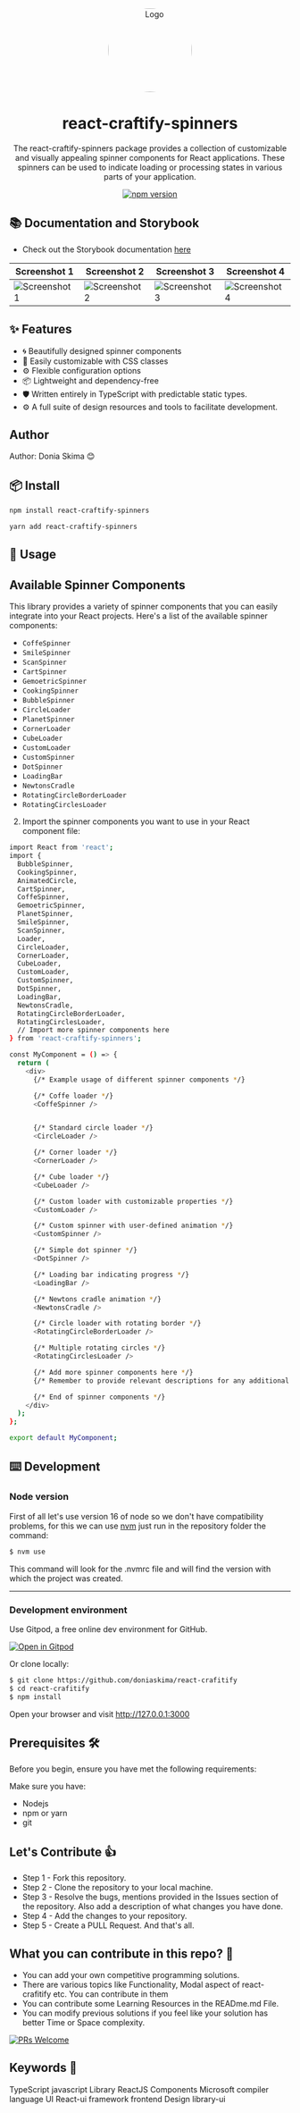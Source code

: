 <div align="center">
  <img src="./assets/logo-craftify.png" alt="Logo" width="150" height="150" style="border-radius: 50%;" />
</div>

<h1 align="center">react-craftify-spinners</h1>

<div align="center">
  <p>The react-craftify-spinners package provides a collection of customizable and visually appealing spinner components for React applications. These spinners can be used to indicate loading or processing states in various parts of your application.</p>
</div>

<div align="center">
  <a href="https://www.npmjs.com/package/react-craftify-spinners">
    <img src="https://img.shields.io/npm/v/react-craftify-spinners.svg?style=flat-square" alt="npm version" />
  </a>
</div>

## 📚 Documentation and Storybook

- Check out the Storybook documentation [here](https://react-crafitify-website.vercel.app/)

| Screenshot 1 | Screenshot 2 | Screenshot 3 | Screenshot 4 |
|--------------|--------------|--------------|--------------|
| ![Screenshot 1](./Screenshots/loader-1.png) | ![Screenshot 2](./Screenshots/Loader-2.png) | ![Screenshot 3](./Screenshots/loader-3.png) | ![Screenshot 4](./Screenshots/Loader-4.png) |


## ✨ Features

- 🌀 Beautifully designed spinner components
- 🎨 Easily customizable with CSS classes
- ⚙️ Flexible configuration options
- 📦 Lightweight and dependency-free
- 🛡 Written entirely in TypeScript with predictable static types.
- ⚙️ A full suite of design resources and tools to facilitate development.

## Author

Author: Donia Skima 😊

## 📦 Install

```bash
npm install react-craftify-spinners
```

```bash
yarn add react-craftify-spinners
```

## 🔨 Usage


## Available Spinner Components

This library provides a variety of spinner components that you can easily integrate into your React projects. Here's a list of the available spinner components:

- `CoffeSpinner`
- `SmileSpinner`
- `ScanSpinner`
- `CartSpinner`
- `GemoetricSpinner`
- `CookingSpinner`
- `BubbleSpinner`
- `CircleLoader`
- `PlanetSpinner`
- `CornerLoader`
- `CubeLoader`
- `CustomLoader`
- `CustomSpinner`
- `DotSpinner`
- `LoadingBar`
- `NewtonsCradle`
- `RotatingCircleBorderLoader`
- `RotatingCirclesLoader`

2. Import the spinner components you want to use in your React component file:

```bash
import React from 'react';
import {
  BubbleSpinner,
  CookingSpinner,
  AnimatedCircle,
  CartSpinner,
  CoffeSpinner,
  GemoetricSpinner,
  PlanetSpinner,
  SmileSpinner,
  ScanSpinner,
  Loader,
  CircleLoader,
  CornerLoader,
  CubeLoader,
  CustomLoader,
  CustomSpinner,
  DotSpinner,
  LoadingBar,
  NewtonsCradle,
  RotatingCircleBorderLoader,
  RotatingCirclesLoader,
  // Import more spinner components here
} from 'react-craftify-spinners';

const MyComponent = () => {
  return (
    <div>
      {/* Example usage of different spinner components */}

      {/* Coffe loader */}
      <CoffeSpinner />


      {/* Standard circle loader */}
      <CircleLoader />

      {/* Corner loader */}
      <CornerLoader />

      {/* Cube loader */}
      <CubeLoader />

      {/* Custom loader with customizable properties */}
      <CustomLoader />

      {/* Custom spinner with user-defined animation */}
      <CustomSpinner />

      {/* Simple dot spinner */}
      <DotSpinner />

      {/* Loading bar indicating progress */}
      <LoadingBar />

      {/* Newtons cradle animation */}
      <NewtonsCradle />

      {/* Circle loader with rotating border */}
      <RotatingCircleBorderLoader />

      {/* Multiple rotating circles */}
      <RotatingCirclesLoader />

      {/* Add more spinner components here */}
      {/* Remember to provide relevant descriptions for any additional spinners */}

      {/* End of spinner components */}
    </div>
  );
};

export default MyComponent;


```

## ⌨️ Development

### Node version

First of all let's use version 16 of node so we don't have compatibility problems, for this we can use [nvm](https://github.com/nvm-sh/nvm#installing-and-updating) just run in the repository folder the command:

```bash
$ nvm use
```

This command will look for the .nvmrc file and will find the version with which the project was created.

---

### Development environment

Use Gitpod, a free online dev environment for GitHub.

[![Open in Gitpod](https://gitpod.io/button/open-in-gitpod.svg)](https://github.com/doniaskima/react-crafitify)

Or clone locally:

```bash
$ git clone https://github.com/doniaskima/react-crafitify
$ cd react-crafitify
$ npm install

```

Open your browser and visit http://127.0.0.1:3000

## Prerequisites 🛠️

Before you begin, ensure you have met the following requirements:

Make sure you have:

- Nodejs
- npm or yarn
- git

## Let's Contribute 👍

- Step 1 - Fork this repository.
- Step 2 - Clone the repository to your local machine.
- Step 3 - Resolve the bugs, mentions provided in the Issues section of the repository. Also add a description of what changes you have done.
- Step 4 - Add the changes to your repository.
- Step 5 - Create a PULL Request. And that's all.

## What you can contribute in this repo? 👊

- You can add your own competitive programming solutions.
- There are various topics like Functionality, Modal aspect of react-crafitify etc. You can contribute in them
- You can contribute some Learning Resources in the READme.md File.
- You can modify previous solutions if you feel like your solution has better Time or Space complexity.

[![PRs Welcome](https://img.shields.io/badge/PRs-welcome-brightgreen.svg?style=flat-square)](http://makeapullrequest.com)

## Keywords 🤌

TypeScript javascript Library ReactJS Components Microsoft compiler language UI React-ui framework
frontend Design library-ui
